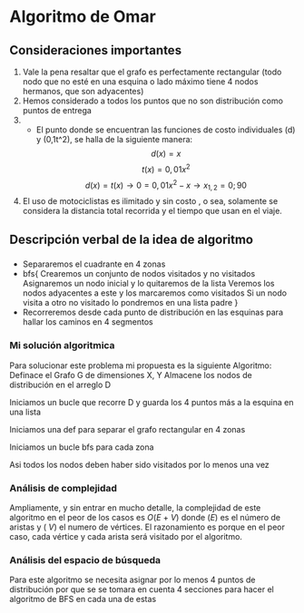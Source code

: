 ﻿# Algoritmo de Omar
## Consideraciones importantes

1.  Vale la pena resaltar que el grafo es perfectamente rectangular (todo nodo que no esté en una esquina o lado máximo tiene 4 nodos hermanos, que son adyacentes)
2.  Hemos considerado a todos los puntos que no son distribución como puntos de entrega
3. -   El punto donde se encuentran las funciones de costo individuales (d) y (0,1t^2), se halla de la siguiente manera: $$ d(x) = x $$ $$ t(x)= 0,01x^{2} $$ $$ d(x) = t(x) \rightarrow 0 = 0,01x^{2} - x \rightarrow x_{1,2} = 0; 90 $$
4.  El uso de motociclistas es ilimitado y sin costo , o sea, solamente se considera la distancia total recorrida y el tiempo que usan en el viaje.


## Descripción verbal de la idea de algoritmo
### 
-   Separaremos el cuadrante en 4 zonas
- bfs{
 Crearemos un conjunto de nodos visitados y no visitados
Asignaremos un nodo inicial y lo quitaremos de la lista
Veremos los nodos adyacentes a este y los marcaremos como visitados
Si un nodo visita a otro no visitado lo pondremos en una lista padre
 }
-  Recorreremos desde cada punto de distribución en las esquinas para hallar los caminos en 4 segmentos

### Mi solución algoritmica

Para solucionar este problema mi propuesta es la siguiente Algoritmo:
Definace el Grafo G de dimensiones X, Y Almacene los nodos de distribución en el arreglo D

Iniciamos un bucle que recorre D y guarda los 4 puntos más a la esquina en una lista

Iniciamos una def para separar el grafo rectangular en 4 zonas

Iniciamos un bucle bfs para cada zona

Asi todos los nodos deben haber sido visitados por lo menos una vez



### Análisis de complejidad
Ampliamente, y sin entrar en mucho detalle, la complejidad de este algoritmo en el peor de los casos es _O_(_E_ + _V_) donde (_E_) es el número de aristas y ( _V_) el numero de vértices. El razonamiento es porque en el peor caso, cada vértice y cada arista será visitado por el algoritmo.

### Análisis del espacio de búsqueda

Para este algoritmo se necesita asignar por lo menos 4 puntos de distribución por que se se tomara en cuenta 4 secciones para hacer el algoritmo de BFS en cada una de estas

